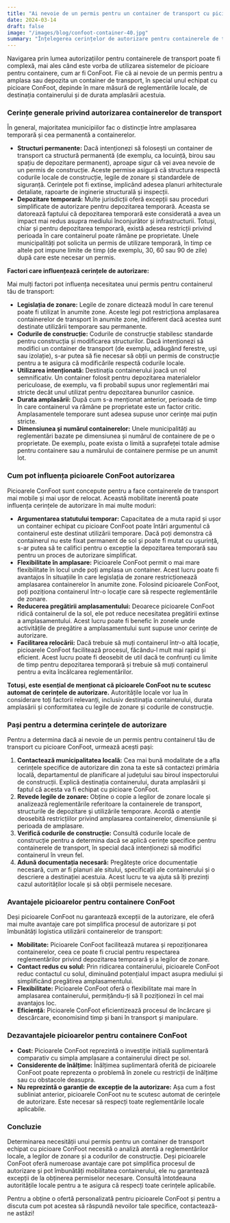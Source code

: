 ```yaml
---
title: "Ai nevoie de un permis pentru un container de transport cu picioare ConFoot?"
date: 2024-03-14
draft: false
image: "/images/blog/confoot-container-40.jpg"
summary: "Înțelegerea cerințelor de autorizare pentru containerele de transport cu picioare ConFoot. Află despre amplasarea temporară vs. permanentă și despre cum ConFoot poate simplifica logistica."
---
```


Navigarea prin lumea autorizațiilor pentru containerele de transport poate fi complexă, mai ales când este vorba de utilizarea sistemelor de picioare pentru containere, cum ar fi ConFoot. Fie că ai nevoie de un permis pentru a amplasa sau depozita un container de transport, în special unul echipat cu picioare ConFoot, depinde în mare măsură de reglementările locale, de destinația containerului și de durata amplasării acestuia.

### Cerințe generale privind autorizarea containerelor de transport

În general, majoritatea municipiilor fac o distincție între amplasarea temporară și cea permanentă a containerelor.

*   **Structuri permanente:** Dacă intenționezi să folosești un container de transport ca structură permanentă (de exemplu, ca locuință, birou sau spațiu de depozitare permanent), aproape sigur că vei avea nevoie de un permis de construcție. Aceste permise asigură că structura respectă codurile locale de construcție, legile de zonare și standardele de siguranță. Cerințele pot fi extinse, implicând adesea planuri arhitecturale detaliate, rapoarte de inginerie structurală și inspecții.
*   **Depozitare temporară:** Multe jurisdicții oferă excepții sau proceduri simplificate de autorizare pentru depozitarea temporară. Aceasta se datorează faptului că depozitarea temporară este considerată a avea un impact mai redus asupra mediului înconjurător și infrastructurii. Totuși, chiar și pentru depozitarea temporară, există adesea restricții privind perioada în care containerul poate rămâne pe proprietate. Unele municipalități pot solicita un permis de utilizare temporară, în timp ce altele pot impune limite de timp (de exemplu, 30, 60 sau 90 de zile) după care este necesar un permis.

**Factori care influențează cerințele de autorizare:**

Mai mulți factori pot influența necesitatea unui permis pentru containerul tău de transport:

*   **Legislația de zonare:** Legile de zonare dictează modul în care terenul poate fi utilizat în anumite zone. Aceste legi pot restricționa amplasarea containerelor de transport în anumite zone, indiferent dacă acestea sunt destinate utilizării temporare sau permanente.
*   **Codurile de construcție:** Codurile de construcție stabilesc standarde pentru construcția și modificarea structurilor. Dacă intenționezi să modifici un container de transport (de exemplu, adăugând ferestre, uși sau izolație), s-ar putea să fie necesar să obții un permis de construcție pentru a te asigura că modificările respectă codurile locale.
*   **Utilizarea intenționată:** Destinația containerului joacă un rol semnificativ. Un container folosit pentru depozitarea materialelor periculoase, de exemplu, va fi probabil supus unor reglementări mai stricte decât unul utilizat pentru depozitarea bunurilor casnice.
*   **Durata amplasării:** După cum s-a menționat anterior, perioada de timp în care containerul va rămâne pe proprietate este un factor critic. Amplasamentele temporare sunt adesea supuse unor cerințe mai puțin stricte.
*   **Dimensiunea și numărul containerelor:** Unele municipalități au reglementări bazate pe dimensiunea și numărul de containere de pe o proprietate. De exemplu, poate exista o limită a suprafeței totale admise pentru containere sau a numărului de containere permise pe un anumit lot.

### Cum pot influența picioarele ConFoot autorizarea

Picioarele ConFoot sunt concepute pentru a face containerele de transport mai mobile și mai ușor de relocat. Această mobilitate inerentă poate influența cerințele de autorizare în mai multe moduri:

*   **Argumentarea statutului temporar:** Capacitatea de a muta rapid și ușor un container echipat cu picioare ConFoot poate întări argumentul că containerul este destinat utilizării temporare. Dacă poți demonstra că containerul nu este fixat permanent de sol și poate fi mutat cu ușurință, s-ar putea să te califici pentru o excepție la depozitarea temporară sau pentru un proces de autorizare simplificat.
*   **Flexibilitate în amplasare:** Picioarele ConFoot permit o mai mare flexibilitate în locul unde poți amplasa un container. Acest lucru poate fi avantajos în situațiile în care legislația de zonare restricționează amplasarea containerelor în anumite zone. Folosind picioarele ConFoot, poți poziționa containerul într-o locație care să respecte reglementările de zonare.
*   **Reducerea pregătirii amplasamentului:** Deoarece picioarele ConFoot ridică containerul de la sol, ele pot reduce necesitatea pregătirii extinse a amplasamentului. Acest lucru poate fi benefic în zonele unde activitățile de pregătire a amplasamentului sunt supuse unor cerințe de autorizare.
*   **Facilitarea relocării:** Dacă trebuie să muți containerul într-o altă locație, picioarele ConFoot facilitează procesul, făcându-l mult mai rapid și eficient. Acest lucru poate fi deosebit de util dacă te confrunți cu limite de timp pentru depozitarea temporară și trebuie să muți containerul pentru a evita încălcarea reglementărilor.

**Totuși, este esențial de menționat că picioarele ConFoot nu te scutesc automat de cerințele de autorizare.** Autoritățile locale vor lua în considerare toți factorii relevanți, inclusiv destinația containerului, durata amplasării și conformitatea cu legile de zonare și codurile de construcție.

### Pași pentru a determina cerințele de autorizare

Pentru a determina dacă ai nevoie de un permis pentru containerul tău de transport cu picioare ConFoot, urmează acești pași:

1.  **Contactează municipalitatea locală:** Cea mai bună modalitate de a afla cerințele specifice de autorizare din zona ta este să contactezi primăria locală, departamentul de planificare al județului sau biroul inspectorului de construcții. Explică destinația containerului, durata amplasării și faptul că acesta va fi echipat cu picioare ConFoot.
2.  **Revede legile de zonare:** Obține o copie a legilor de zonare locale și analizează reglementările referitoare la containerele de transport, structurile de depozitare și utilizările temporare. Acordă o atenție deosebită restricțiilor privind amplasarea containerelor, dimensiunile și perioada de amplasare.
3.  **Verifică codurile de construcție:** Consultă codurile locale de construcție pentru a determina dacă se aplică cerințe specifice pentru containerele de transport, în special dacă intenționezi să modifici containerul în vreun fel.
4.  **Adună documentația necesară:** Pregătește orice documentație necesară, cum ar fi planuri ale sitului, specificații ale containerului și o descriere a destinației acestuia. Acest lucru te va ajuta să îți prezinți cazul autorităților locale și să obții permisele necesare.

### Avantajele picioarelor pentru containere ConFoot

Deși picioarele ConFoot nu garantează excepții de la autorizare, ele oferă mai multe avantaje care pot simplifica procesul de autorizare și pot îmbunătăți logistica utilizării containerelor de transport:

*   **Mobilitate:** Picioarele ConFoot facilitează mutarea și repoziționarea containerelor, ceea ce poate fi crucial pentru respectarea reglementărilor privind depozitarea temporară și a legilor de zonare.
*   **Contact redus cu solul:** Prin ridicarea containerului, picioarele ConFoot reduc contactul cu solul, diminuând potențialul impact asupra mediului și simplificând pregătirea amplasamentului.
*   **Flexibilitate:** Picioarele ConFoot oferă o flexibilitate mai mare în amplasarea containerului, permițându-ți să îl poziționezi în cel mai avantajos loc.
*   **Eficiență:** Picioarele ConFoot eficientizează procesul de încărcare și descărcare, economisind timp și bani în transport și manipulare.

### Dezavantajele picioarelor pentru containere ConFoot

*   **Cost:** Picioarele ConFoot reprezintă o investiție inițială suplimentară comparativ cu simpla amplasare a containerului direct pe sol.
*   **Considerente de înălțime:** Înălțimea suplimentară oferită de picioarele ConFoot poate reprezenta o problemă în zonele cu restricții de înălțime sau cu obstacole deasupra.
*   **Nu reprezintă o garanție de excepție de la autorizare:** Așa cum a fost subliniat anterior, picioarele ConFoot nu te scutesc automat de cerințele de autorizare. Este necesar să respecți toate reglementările locale aplicabile.

### Concluzie

Determinarea necesității unui permis pentru un container de transport echipat cu picioare ConFoot necesită o analiză atentă a reglementărilor locale, a legilor de zonare și a codurilor de construcție. Deși picioarele ConFoot oferă numeroase avantaje care pot simplifica procesul de autorizare și pot îmbunătăți mobilitatea containerului, ele nu garantează excepții de la obținerea permiselor necesare. Consultă întotdeauna autoritățile locale pentru a te asigura că respecți toate cerințele aplicabile.

Pentru a obține o ofertă personalizată pentru picioarele ConFoot și pentru a discuta cum pot acestea să răspundă nevoilor tale specifice, contactează-ne astăzi!